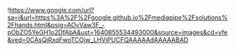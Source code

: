 
!https://www.google.com/url?sa=i&url=https%3A%2F%2Fgoogle.github.io%2Fmediapipe%2Fsolutions%2Fhands.html&psig=AOvVaw3F_-pObZO5YeGH1o2DfAbA&ust=1640855534493000&source=images&cd=vfe&ved=0CAsQjRxqFwoTCOjw_LHViPUCFQAAAAAdAAAAABAD

